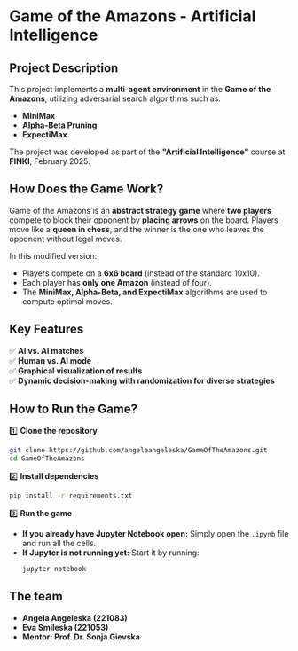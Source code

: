 # Game of the Amazons - Artificial Intelligence

## Project Description 
This project implements a **multi-agent environment** in the **Game of the Amazons**, utilizing adversarial search algorithms such as:
- **MiniMax** 
- **Alpha-Beta Pruning** 
- **ExpectiMax** 

The project was developed as part of the **"Artificial Intelligence"** course at **FINKI**, February 2025.

## How Does the Game Work?
Game of the Amazons is an **abstract strategy game** where **two players** compete to block their opponent by **placing arrows** on the board. Players move like a **queen in chess**, and the winner is the one who leaves the opponent without legal moves.

In this modified version:
- Players compete on a **6x6 board** (instead of the standard 10x10).
- Each player has **only one Amazon** (instead of four).
- The **MiniMax, Alpha-Beta, and ExpectiMax** algorithms are used to compute optimal moves.

## Key Features
✅ **AI vs. AI matches**  
✅ **Human vs. AI mode**   
✅ **Graphical visualization of results**   
✅ **Dynamic decision-making with randomization for diverse strategies**   

## How to Run the Game?
1️⃣ **Clone the repository**  
```bash
git clone https://github.com/angelaangeleska/GameOfTheAmazons.git
cd GameOfTheAmazons
```

2️⃣ **Install dependencies**  
```bash
pip install -r requirements.txt
```

3️⃣ **Run the game**  
- **If you already have Jupyter Notebook open:** Simply open the `.ipynb` file and run all the cells.  
- **If Jupyter is not running yet:** Start it by running:
  ```bash
  jupyter notebook
  ```

## The team
- **Angela Angeleska (221083)**
- **Eva Smileska (221053)**
- **Mentor: Prof. Dr. Sonja Gievska**
